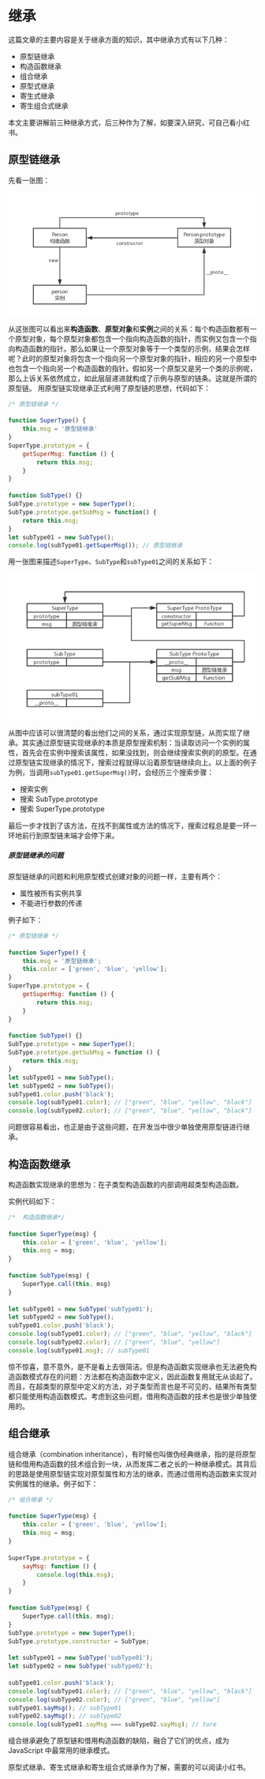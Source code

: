 # 继承

这篇文章的主要内容是关于继承方面的知识，其中继承方式有以下几种：

* 原型链继承
* 构造函数继承
* 组合继承
* 原型式继承
* 寄生式继承
* 寄生组合式继承

本文主要讲解前三种继承方式，后三种作为了解，如要深入研究，可自己看小红书。

## 原型链继承

先看一张图：

![01](_img/chapter06/constructor-prototype-new-01.png)

从这张图可以看出来**构造函数**、**原型对象**和**实例**之间的关系：每个构造函数都有一个原型对象，每个原型对象都包含一个指向构造函数的指针，而实例又包含一个指向构造函数的指针。那么如果让一个原型对象等于一个类型的示例，结果会怎样呢？此时的原型对象将包含一个指向另一个原型对象的指针，相应的另一个原型中也包含一个指向另一个构造函数的指针。假如另一个原型又是另一个类的示例呢，那么上诉关系依然成立，如此层层递进就构成了示例与原型的链条。这就是所谓的原型链。
用原型链实现继承正式利用了原型链的思想，代码如下：

``` javascript
/* 原型链继承 */

function SuperType() {
	this.msg = '原型链继承'
}
SuperType.prototype = {
	getSuperMsg: function () {
		return this.msg;
	}
}

function SubType() {}
SubType.prototype = new SuperType();
SubType.prototype.getSubMsg = function() {
	return this.msg;
}
let subType01 = new SubType();
console.log(subType01.getSuperMsg()); // 原型链继承

```
用一张图来描述`SuperType`、`SubType`和`subType01`之间的关系如下：

![02](_img/chapter06/constructor-prototype-new-02.png)

从图中应该可以很清楚的看出他们之间的关系，通过实现原型链，从而实现了继承。其实通过原型链实现继承的本质是原型搜索机制：当读取访问一个实例的属性，首先会在实例中搜索该属性，如果没找到，则会继续搜索实例的的原型。在通过原型链实现继承的情况下，搜索过程就得以沿着原型链继续向上。以上面的例子为例，当调用`subType01.getSuperMsg()`时，会经历三个搜索步骤： 

* 搜索实例
* 搜索 SubType.prototype
* 搜索 SuperType.prototype

最后一步才找到了该方法，在找不到属性或方法的情况下，搜索过程总是要一环一环地前行到原型链末端才会停下来。

##### 原型链继承的问题
原型链继承的问题和利用原型模式创建对象的问题一样，主要有两个：

* 属性被所有实例共享
* 不能进行参数的传递

例子如下：

``` javascript
/* 原型链继承 */

function SuperType() {
	this.msg = '原型链继承';
	this.color = ['green', 'blue', 'yellow'];
}
SuperType.prototype = {
	getSuperMsg: function () {
		return this.msg;
	}
}

function SubType() {}
SubType.prototype = new SuperType();
SubType.prototype.getSubMsg = function () {
	return this.msg;
}
let subType01 = new SubType();
let subType02 = new SubType();
subType01.color.push('black');
console.log(subType01.color); // ["green", "blue", "yellow", "black"]
console.log(subType02.color); // ["green", "blue", "yellow", "black"]
```
问题很容易看出，也正是由于这些问题，在开发当中很少单独使用原型链进行继承。

## 构造函数继承

构造函数实现继承的思想为：在子类型构造函数的内部调用超类型构造函数。

实例代码如下：

``` javascript
/*  构造函数继承*/

function SuperType(msg) {
	this.color = ['green', 'blue', 'yellow'];
	this.msg = msg;
}

function SubType(msg) {
	SuperType.call(this, msg)
}

let subType01 = new SubType('subType01');
let subType02 = new SubType();
subType01.color.push('black');
console.log(subType01.color); // ["green", "blue", "yellow", "black"]
console.log(subType02.color); // ["green", "blue", "yellow"]
console.log(subType01.msg); // subType01
```

惊不惊喜，意不意外，是不是看上去很简洁。但是构造函数实现继承也无法避免构造函数模式存在的问题：方法都在构造函数中定义，因此函数复用就无从谈起了。而且，在超类型的原型中定义的方法，对子类型而言也是不可见的，结果所有类型都只能使用构造函数模式。考虑到这些问题，借用构造函数的技术也是很少单独使用的。

## 组合继承

组合继承（combination inheritance），有时候也叫做伪经典继承，指的是将原型链和借用构造函数的技术组合到一块，从而发挥二者之长的一种继承模式。其背后的思路是使用原型链实现对原型属性和方法的继承，而通过借用构造函数来实现对实例属性的继承。例子如下：

``` javascript
/* 组合继承 */

function SuperType(msg) {
	this.color = ['green', 'blue', 'yellow'];
	this.msg = msg;
}

SuperType.prototype = {
	sayMsg: function () {
		console.log(this.msg);
	}
}

function SubType(msg) {
	SuperType.call(this, msg);
}
SubType.prototype = new SuperType();
SubType.prototype.constructor = SubType;

let subType01 = new SubType('subType01');
let subType02 = new SubType('subType02');

subType01.color.push('black');
console.log(subType01.color); // ["green", "blue", "yellow", "black"]
console.log(subType02.color); // ["green", "blue", "yellow"]
subType01.sayMsg(); // subType01
subType02.sayMsg(); // subType02
console.log(subType01.sayMsg === subType02.sayMsg); // ture
```
组合继承避免了原型链和借用构造函数的缺陷，融合了它们的优点，成为 JavaScript 中最常用的继承模式。

原型式继承、寄生式继承和寄生组合式继承作为了解，需要的可以阅读小红书。
